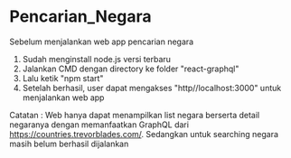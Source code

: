 # Pencarian_Negara

Sebelum menjalankan web app pencarian negara
1. Sudah menginstall node.js versi terbaru
2. Jalankan CMD dengan directory ke folder "react-graphql"
3. Lalu ketik "npm start"
4. Setelah berhasil, user dapat mengakses "http//localhost:3000" untuk menjalankan web app 

Catatan : Web hanya dapat menampilkan list negara berserta detail negaranya dengan memanfaatkan GraphQL dari https://countries.trevorblades.com/. Sedangkan untuk searching negara masih belum berhasil dijalankan 
